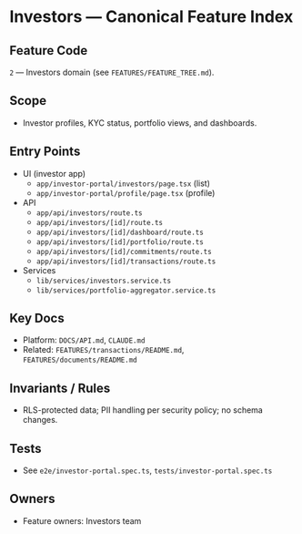 # Investors — Canonical Feature Index

## Feature Code

`2` — Investors domain (see `FEATURES/FEATURE_TREE.md`).

## Scope

- Investor profiles, KYC status, portfolio views, and dashboards.

## Entry Points

- UI (investor app)
  - `app/investor-portal/investors/page.tsx` (list)
  - `app/investor-portal/profile/page.tsx` (profile)
- API
  - `app/api/investors/route.ts`
  - `app/api/investors/[id]/route.ts`
  - `app/api/investors/[id]/dashboard/route.ts`
  - `app/api/investors/[id]/portfolio/route.ts`
  - `app/api/investors/[id]/commitments/route.ts`
  - `app/api/investors/[id]/transactions/route.ts`
- Services
  - `lib/services/investors.service.ts`
  - `lib/services/portfolio-aggregator.service.ts`

## Key Docs

- Platform: `DOCS/API.md`, `CLAUDE.md`
- Related: `FEATURES/transactions/README.md`, `FEATURES/documents/README.md`

## Invariants / Rules

- RLS-protected data; PII handling per security policy; no schema changes.

## Tests

- See `e2e/investor-portal.spec.ts`, `tests/investor-portal.spec.ts`

## Owners

- Feature owners: Investors team
